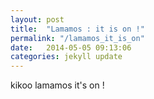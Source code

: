 ```yaml
---
layout: post
title:  "Lamamos : it is on !"
permalink: "/lamamos_it_is_on"
date:   2014-05-05 09:13:06
categories: jekyll update
---
```


kikoo lamamos it's on !
